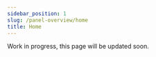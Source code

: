 ```yaml
---
sidebar_position: 1
slug: /panel-overview/home
title: Home
---
```


Work in progress, this page will be updated soon.
